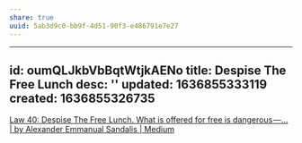 ```yaml
---
share: true
uuid: 5ab3d9c0-bb9f-4d51-90f3-e486791e7e27
---
```

---
id: oumQLJkbVbBqtWtjkAENo
title: Despise The Free Lunch
desc: ''
updated: 1636855333119
created: 1636855326735
---

[Law 40: Despise The Free Lunch. What is offered for free is dangerous —… | by Alexander Emmanual Sandalis | Medium](https://alexanderemmanual.medium.com/law40-371fbca74e18)
